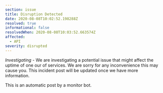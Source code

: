 ```yaml
---
section: issue
title: Disruption Detected
date: 2020-08-08T10:02:52.198288Z
resolved: true
informational: false
resolvedWhen: 2020-08-08T10:03:52.663574Z
affected:
  - API
severity: disrupted
---
```

*Investigating* - We are investigating a potential issue that might affect the uptime of one our of services. We are sorry for any inconvenience this may cause you. This incident post will be updated once we have more information.

This is an automatic post by a monitor bot.
        